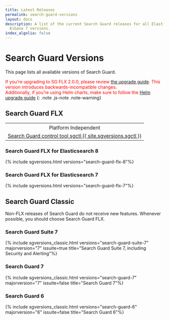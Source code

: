 ```yaml
---
title: Latest Releases
permalink: search-guard-versions
layout: docs
description: A list of the current Search Guard releases for all Elasticsearch 7 and
  Kibana 7 versions.
index_algolia: false
---
```

<!--- Copyright 2022 floragunn GmbH -->

# Search Guard Versions

This page lists all available versions of Search Guard.

<span style="color:red">If you're upgrading to SG FLX 2.0.0, please review [the upgrade guide](sg-200-upgrade). 
This version introduces backwards-incompatible changes.</br>
Additionally, if you’re using Helm charts, make sure to follow the [Helm upgrade guide](https://git.floragunn.com/search-guard/search-guard-flx-helm-charts/-/blob/main/docs/sg-2x-upgrade.md?ref_type=heads) </span>
{: .note .js-note .note-warning}

## Search Guard FLX

<table>
  <tr><th colspan=2 style="text-align:center; font-weight:400">Platform Independent</th></tr>
  <tr><td colspan=2 style="text-align:center"><a href="https://maven.search-guard.com//search-guard-flx-release/com/floragunn/sgctl/{{ site.sgversions.sgctl }}/sgctl-{{ site.sgversions.sgctl }}.sh">Search Guard control tool sgctl {{ site.sgversions.sgctl }}</a></td></tr>
</table>

### Search Guard FLX for Elasticsearch 8

{% include sgversions.html versions="search-guard-flx-8"%}

### Search Guard FLX for Elasticsearch 7

{% include sgversions.html versions="search-guard-flx-7"%}

## Search Guard Classic

Non-FLX releases of Search Guard do not receive new features. Whenever possible, you should choose Search Guard FLX.

### Search Guard Suite 7

{% include sgversions_classic.html versions="search-guard-suite-7" majorversion="7" issuite=true title="Search Guard Suite 7, including Security and Alerting"%}

### Search Guard 7

{% include sgversions_classic.html versions="search-guard-7" majorversion="7" issuite=false title="Search Guard 7"%}

### Search Guard 6

{% include sgversions_classic.html versions="search-guard-6" majorversion="6" issuite=false title="Search Guard 6"%}